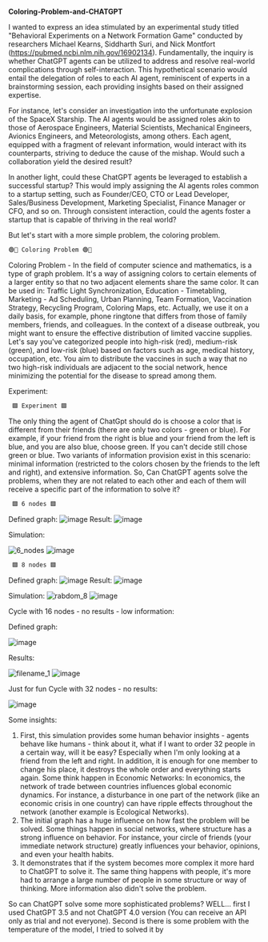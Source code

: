 **Coloring-Problem-and-CHATGPT**

I wanted to express an idea stimulated by an experimental study titled "Behavioral Experiments on a Network Formation Game" conducted by researchers Michael Kearns, Siddharth Suri, and Nick Montfort (https://pubmed.ncbi.nlm.nih.gov/16902134). Fundamentally, the inquiry is whether ChatGPT agents can be utilized to address and resolve real-world complications through self-interaction. This hypothetical scenario would entail the delegation of roles to each AI agent, reminiscent of experts in a brainstorming session, each providing insights based on their assigned expertise.

For instance, let's consider an investigation into the unfortunate explosion of the SpaceX Starship. The AI agents would be assigned roles akin to those of Aerospace Engineers, Material Scientists, Mechanical Engineers, Avionics Engineers, and Meteorologists, among others. Each agent, equipped with a fragment of relevant information, would interact with its counterparts, striving to deduce the cause of the mishap. Would such a collaboration yield the desired result?

In another light, could these ChatGPT agents be leveraged to establish a successful startup? This would imply assigning the AI agents roles common to a startup setting, such as Founder/CEO, CTO or Lead Developer, Sales/Business Development, Marketing Specialist, Finance Manager or CFO, and so on. Through consistent interaction, could the agents foster a startup that is capable of thriving in the real world?

But let's start with a more simple problem, the coloring problem.

```diff
🟢🔵 Coloring Problem 🟢🔵
```
Coloring Problem - In the field of computer science and mathematics, is a type of graph problem. It's a way of assigning colors to certain elements of a larger entity so that no two adjacent elements share the same color. It can be used in: Traffic Light Synchronization, Education - Timetabling, Marketing - Ad Scheduling, Urban Planning, Team Formation, Vaccination Strategy, Recycling Program, Coloring Maps, etc. Actually, we use it on a daily basis, for example, phone ringtone that differs from those of family members, friends, and colleagues. In the context of a disease outbreak, you might want to ensure the effective distribution of limited vaccine supplies. Let's say you've categorized people into high-risk (red), medium-risk (green), and low-risk (blue) based on factors such as age, medical history, occupation, etc. You aim to distribute the vaccines in such a way that no two high-risk individuals are adjacent to the social network, hence minimizing the potential for the disease to spread among them. 

Experiment:
```diff
 🟩 Experiment 🟩 
```
The only thing the agent of ChatGpt should do is choose a color that is different from their friends (there are only two colors - green or blue). For example, if your friend from the right is blue and your friend from the left is blue, and you are also blue, choose green. If you can't decide still chose green or blue. Two variants of information provision exist in this scenario: minimal information (restricted to the colors chosen by the friends to the left and right), and extensive information. So, Can ChatGPT agents solve the problems, when they are not related to each other and each of them will receive a specific part of the information to solve it? 

```diff
 🟩 6 nodes 🟩 
```

Defined graph:
![image](https://github.com/leonidya/Coloring-Problem-and-CHATGPT/assets/53173112/eb4edfcd-e728-4638-a14c-75bc95f869c2)
Result:
![image](https://github.com/leonidya/Coloring-Problem-and-CHATGPT/assets/53173112/8ab6c3ec-899a-425c-bf4a-068ff34d463d)


Simulation:

![6_nodes](https://github.com/leonidya/Coloring-Problem-and-CHATGPT/assets/53173112/b7cf573b-5cca-4a16-8d41-9936a0bc4d5b)
![image](https://github.com/leonidya/Coloring-Problem-and-CHATGPT/assets/53173112/c31a2de4-0942-4e3c-b57c-9f373dc1bea9)

```diff
 🟩 8 nodes 🟩 
```

Defined graph:
![image](https://github.com/leonidya/Coloring-Problem-and-CHATGPT/assets/53173112/8494e96e-69e1-4391-96fb-dfbe5f5157f3)
Result:
![image](https://github.com/leonidya/Coloring-Problem-and-CHATGPT/assets/53173112/e09a4c5b-6068-4204-8102-6e5063903a16)

Simulation:
![rabdom_8](https://github.com/leonidya/Coloring-Problem-and-CHATGPT/assets/53173112/b4cf0863-e6bd-49a3-bd75-f72f27e47467)
![image](https://github.com/leonidya/Coloring-Problem-and-CHATGPT/assets/53173112/39b4a2f7-de63-4209-b9eb-931d73047bc1)

Cycle with 16 nodes - no results - low information:

Defined graph: 

![image](https://github.com/leonidya/Coloring-Problem-and-CHATGPT/assets/53173112/bc63dfbd-bb7b-49a8-946e-e3651aea8411)

Results: 

![filename_1](https://github.com/leonidya/Coloring-Problem-and-CHATGPT/assets/53173112/419375fe-4709-4983-90d1-f829826858d0)
![image](https://github.com/leonidya/Coloring-Problem-and-CHATGPT/assets/53173112/3a40f860-fe47-468d-801e-9506c274c7d6)

Just for fun Cycle with 32 nodes - no results:

![image](https://github.com/leonidya/Coloring-Problem-and-CHATGPT/assets/53173112/0b2238ab-b6fe-404d-8412-c3736833d0e3)

Some insights: 
1. First, this simulation provides some human behavior insights - agents behave like humans - think about it, what if I want to order 32 people in a certain way, will it be easy? Especially when I'm only looking at a friend from the left and right. In addition, it is enough for one member to change his place, it destroys the whole order and everything starts again. Some think happen in Economic Networks: In economics, the network of trade between countries influences global economic dynamics. For instance, a disturbance in one part of the network (like an economic crisis in one country) can have ripple effects throughout the network (another example is Ecological Networks).
2. The initial graph has a huge influence on how fast the problem will be solved. Some things happen in social networks, where structure has a strong influence on behavior. For instance, your circle of friends (your immediate network structure) greatly influences your behavior, opinions, and even your health habits.
3. It demonstrates that if the system becomes more complex it more hard to ChatGPT to solve it. The same thing happens with people, it's more had to arrange a large number of people in some structure or way of thinking. More information also didn't solve the problem. 


So can ChatGPT solve some more sophisticated problems? WELL... first I used ChatGPT 3.5 and not ChatGPT 4.0 version (You can receive an API only as trial and not everyone). Second is there is some problem with the temperature of the model, I tried to solved it by  







